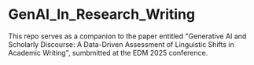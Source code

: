 # GenAI_In_Research_Writing

This repo serves as a companion to the paper entitled "Generative AI and Scholarly Discourse: A Data-Driven
Assessment of Linguistic Shifts in Academic Writing", sumbmitted at the EDM 2025 conference.
